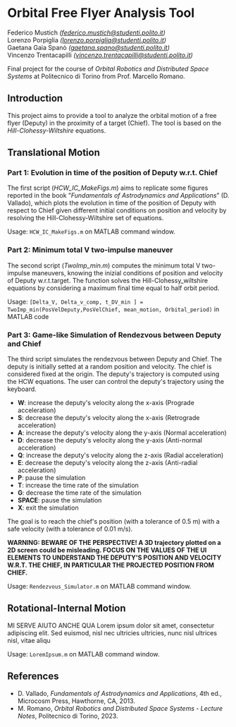 # Orbital Free Flyer Analysis Tool

Federico Mustich *(federico.mustich@studenti.polito.it)*\
Lorenzo Porpiglia *(lorenzo.porpiglia@studenti.polito.it)*\
Gaetana Gaia Spanò *(gaetana.spano@studenti.polito.it)*\
Vincenzo Trentacapilli *(vincenzo.trentacapilli@studenti.polito.it)*

Final project for the course of *Orbital Robotics and Distributed Space Systems* at Politecnico di Torino from Prof.
Marcello Romano.

## Introduction

This project aims to provide a tool to analyze the orbital motion of a free flyer (Deputy) in the proximity of a target
(Chief).
The tool is based on the *Hill-Clohessy-Wiltshire* equations.

## Translational Motion

### Part 1: Evolution in time of the position of Deputy w.r.t. Chief

The first script (*HCW_IC_MakeFigs.m*) aims to replicate some figures reported in the book ”*Fundamentals of
Astrodynamics and Applications*” (D. Vallado), which plots the evolution in time of the position
of Deputy with respect to Chief given different initial conditions on position and 
velocity by resolving the Hill-Clohessy-Wiltshire set of equations.

Usage: `HCW_IC_MakeFigs.m` on MATLAB command window.

### Part 2: Minimum total V two-impulse maneuver

The second script (*TwoImp_min.m*) computes the minimum total V two-impulse maneuvers, knowing the inizial conditions
of position and velocity of Deputy w.r.t.target. The function solves the Hill-Clohessy_wiltshire equations 
by considering a maximum final time equal to half orbit period.

Usage: `[Delta_V, Delta_v_comp, t_DV_min ] = TwoImp_min(PosVelDeputy,PosVelChief, mean_motion, Orbital_period)` in MATLAB
code

### Part 3: Game-like Simulation of Rendezvous between Deputy and Chief

The third script simulates the rendezvous between Deputy and Chief.
The deputy is initially setted at a random position and velocity. The chief is considered fixed at the origin.
The deputy's trajectory is computed using the HCW equations. The user can control the deputy's trajectory using the
keyboard.
- __W__: increase the deputy's velocity along the x-axis (Prograde acceleration)
- __S__: decrease the deputy's velocity along the x-axis (Retrograde acceleration)
- __A__: increase the deputy's velocity along the y-axis (Normal acceleration)
- __D__: decrease the deputy's velocity along the y-axis (Anti-normal acceleration)
- __Q__: increase the deputy's velocity along the z-axis (Radial acceleration)
- __E__: decrease the deputy's velocity along the z-axis (Anti-radial acceleration)
- __P__: pause the simulation
- __T__: increase the time rate of the simulation
- __G__: decrease the time rate of the simulation
- __SPACE__: pause the simulation
- __X__: exit the simulation

The goal is to reach the chief's position (with a tolerance of 0.5 m) with a safe velocity (with a tolerance of 0.01 m/s).

__WARNING: BEWARE OF THE PERSPECTIVE! A 3D trajectory plotted on a 2D screen could
be misleading. FOCUS ON THE VALUES OF THE UI ELEMENTS TO UNDERSTAND THE
DEPUTY'S POSITION AND VELOCITY W.R.T. THE CHIEF, IN PARTICULAR THE PROJECTED
POSITION FROM CHIEF.__

Usage: `Rendezvous_Simulator.m` on MATLAB command window.

## Rotational-Internal Motion

MI SERVE AIUTO ANCHE QUA
Lorem ipsum dolor sit amet, consectetur adipiscing elit. Sed euismod, nisl nec ultricies ultricies, nunc nisl ultrices
nisl, vitae aliqu

Usage: `LoremIpsum.m` on MATLAB command window.

## References

- D. Vallado, *Fundamentals of Astrodynamics and Applications*, 4th ed., Microcosm Press, Hawthorne, CA, 2013.
- M. Romano, *Orbital Robotics and Distributed Space Systems - Lecture Notes*, Politecnico di Torino, 2023.
